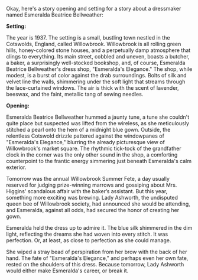 Okay, here's a story opening and setting for a story about a dressmaker named Esmeralda Beatrice Bellweather:

**Setting:**

The year is 1937. The setting is a small, bustling town nestled in the Cotswolds, England, called Willowbrook. Willowbrook is all rolling green hills, honey-colored stone houses, and a perpetually damp atmosphere that clings to everything. Its main street, cobbled and uneven, boasts a butcher, a baker, a surprisingly well-stocked bookshop, and, of course, Esmeralda Beatrice Bellweather's dress shop, "Esmeralda's Elegance." The shop, while modest, is a burst of color against the drab surroundings. Bolts of silk and velvet line the walls, shimmering under the soft light that streams through the lace-curtained windows. The air is thick with the scent of lavender, beeswax, and the faint, metallic tang of sewing needles.

**Opening:**

Esmeralda Beatrice Bellweather hummed a jaunty tune, a tune she couldn't quite place but suspected was lifted from the wireless, as she meticulously stitched a pearl onto the hem of a midnight blue gown. Outside, the relentless Cotswold drizzle pattered against the windowpanes of "Esmeralda's Elegance," blurring the already picturesque view of Willowbrook's market square. The rhythmic tick-tock of the grandfather clock in the corner was the only other sound in the shop, a comforting counterpoint to the frantic energy simmering just beneath Esmeralda's calm exterior.

Tomorrow was the annual Willowbrook Summer Fete, a day usually reserved for judging prize-winning marrows and gossiping about Mrs. Higgins' scandalous affair with the baker’s assistant. But this year, something more exciting was brewing. Lady Ashworth, the undisputed queen bee of Willowbrook society, had announced she would be attending, and Esmeralda, against all odds, had secured the honor of creating her gown.

Esmeralda held the dress up to admire it. The blue silk shimmered in the dim light, reflecting the dreams she had woven into every stitch. It was perfection. Or, at least, as close to perfection as she could manage.

She wiped a stray bead of perspiration from her brow with the back of her hand. The fate of "Esmeralda's Elegance," and perhaps even her own fate, rested on the shoulders of this dress. Because tomorrow, Lady Ashworth would either make Esmeralda's career, or break it.
